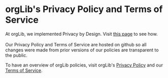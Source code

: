 # orgLib's Privacy Policy and Terms of Service

At orgLib, we implemented Privacy by Design.  Visit <a href="https://www.orglib.com/why.html" target="_blank">this page</a> to see how.
<br/><br/>Our Privacy Policy and Terms of Service are hosted on github so all changes were made from prior versions of 
our policies are transparent to the public.



To have an overview of orgLib policies, visit orgLib's <a href="https://www.orglib.com/privacy.aspx" target="_blank">Privacy Policy</a> and 
our <a href="https://www.orglib.com/terms.aspx" target="_blank">Terms of Service</a>.
<br/><br/>
